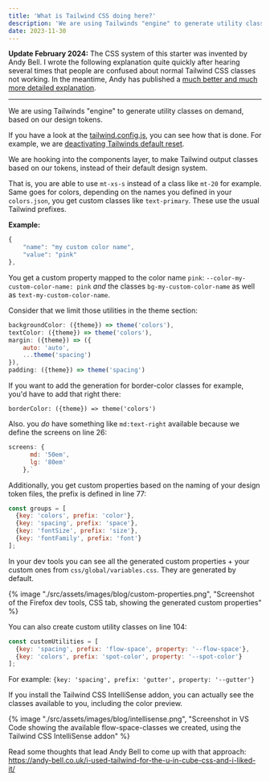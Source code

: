 ```yaml
---
title: 'What is Tailwind CSS doing here?'
description: 'We are using Tailwinds "engine" to generate utility classes on demand, based on our design tokens. '
date: 2023-11-30
---
```


**Update February 2024:**
The CSS system of this starter was invented by Andy Bell.
I wrote the following explanation quite quickly after hearing several times that people are confused about normal Tailwind CSS classes not working. In the meantime, Andy has published a [much better and much more detailed explanation](https://piccalil.li/blog/a-css-project-boilerplate/).

---

We are using Tailwinds "engine" to generate utility classes on demand, based on our design tokens.

If you have a look at the [tailwind.config.js](https://github.com/madrilene/eleventy-excellent/blob/main/tailwind.config.js), you can see how that is done. For example, we are [deactivating Tailwinds default reset](https://github.com/madrilene/eleventy-excellent/blob/main/tailwind.config.js#L67C1-L69C5).

We are hooking into the components layer, to make Tailwind output classes based on our tokens, instead of their default design system.

That is, you are able to use `mt-xs-s` instead of a class like `mt-20` for example. Same goes for colors, depending on the names you defined in your `colors.json`, you get custom classes like `text-primary`. These use the usual Tailwind prefixes.

**Example:**

```js
{
	"name": "my custom color name",
	"value": "pink"
},
```

You get a custom property mapped to the color name `pink`: `--color-my-custom-color-name: pink` _and_ the classes `bg-my-custom-color-name` as well as `text-my-custom-color-name`.

Consider that we limit those utilities in the theme section:

```js
backgroundColor: ({theme}) => theme('colors'),
textColor: ({theme}) => theme('colors'),
margin: ({theme}) => ({
	auto: 'auto',
	...theme('spacing')
}),
padding: ({theme}) => theme('spacing')
```

If you want to add the generation for border-color classes for example, you'd have to add that right there:

`borderColor: ({theme}) => theme('colors')`

Also. you _do_ have something like `md:text-right` available because we define the screens on line 26:

```js
screens: {
      md: '50em',
      lg: '80em'
    },`
```

Additionally, you get custom properties based on the naming of your design token files, the prefix is defined in line 77:

```js
const groups = [
  {key: 'colors', prefix: 'color'},
  {key: 'spacing', prefix: 'space'},
  {key: 'fontSize', prefix: 'size'},
  {key: 'fontFamily', prefix: 'font'}
];
```

In your dev tools you can see all the generated custom properties + your custom ones from `css/global/variables.css`.
They are generated by default.

{% image "./src/assets/images/blog/custom-properties.png", "Screenshot of the Firefox dev tools, CSS tab, showing the generated custom properties" %}

You can also create custom utility classes on line 104:

```js
const customUtilities = [
  {key: 'spacing', prefix: 'flow-space', property: '--flow-space'},
  {key: 'colors', prefix: 'spot-color', property: '--spot-color'}
];
```

For example: `{key: 'spacing', prefix: 'gutter', property: '--gutter'}`

If you install the Tailwind CSS IntelliSense addon, you can actually see the classes available to you, including the color preview.

{% image "./src/assets/images/blog/intellisense.png", "Screenshot in VS Code showing the available flow-space-classes we created, using the Tailwind CSS IntelliSense addon" %}

Read some thoughts that lead Andy Bell to come up with that approach: https://andy-bell.co.uk/i-used-tailwind-for-the-u-in-cube-css-and-i-liked-it/
